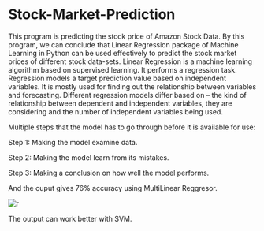 # Stock-Market-Prediction
This program is predicting the stock price of Amazon Stock Data. By this program, we can conclude that Linear Regression package of Machine Learning in Python can be used effectively to predict the stock market prices of different stock data-sets. Linear Regression is a machine learning algorithm based on supervised learning. It performs a regression task. Regression models a target prediction value based on independent variables. It is mostly used for finding out the relationship between variables and forecasting. Different regression models differ based on – the kind of relationship between dependent and independent variables, they are considering and the number of independent variables being used.


Multiple steps that the model has to go through before it is available for use:

Step 1: Making the model examine data.

Step 2: Making the model learn from its mistakes.

Step 3: Making a conclusion on how well the model performs.

And the ouput gives 76% accuracy using MultiLinear Reggresor.

![r](https://user-images.githubusercontent.com/53990920/103866616-0c12e180-50ec-11eb-8013-a5ab94225a1e.png)

The output can work better with SVM.
